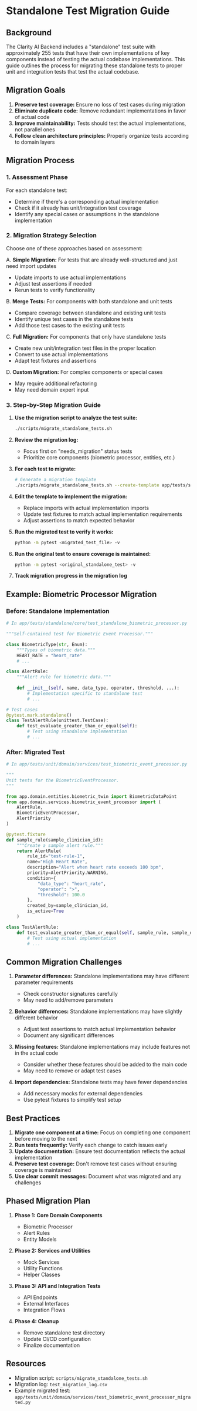 # Standalone Test Migration Guide

## Background

The Clarity AI Backend includes a "standalone" test suite with approximately 255 tests that have their own implementations of key components instead of testing the actual codebase implementations. This guide outlines the process for migrating these standalone tests to proper unit and integration tests that test the actual codebase.

## Migration Goals

1. **Preserve test coverage:** Ensure no loss of test cases during migration
2. **Eliminate duplicate code:** Remove redundant implementations in favor of actual code
3. **Improve maintainability:** Tests should test the actual implementations, not parallel ones
4. **Follow clean architecture principles:** Properly organize tests according to domain layers

## Migration Process

### 1. Assessment Phase

For each standalone test:
- Determine if there's a corresponding actual implementation
- Check if it already has unit/integration test coverage
- Identify any special cases or assumptions in the standalone implementation

### 2. Migration Strategy Selection

Choose one of these approaches based on assessment:

A. **Simple Migration:** For tests that are already well-structured and just need import updates
   - Update imports to use actual implementations
   - Adjust test assertions if needed
   - Rerun tests to verify functionality

B. **Merge Tests:** For components with both standalone and unit tests
   - Compare coverage between standalone and existing unit tests
   - Identify unique test cases in the standalone tests
   - Add those test cases to the existing unit tests

C. **Full Migration:** For components that only have standalone tests
   - Create new unit/integration test files in the proper location
   - Convert to use actual implementations
   - Adapt test fixtures and assertions

D. **Custom Migration:** For complex components or special cases
   - May require additional refactoring
   - May need domain expert input

### 3. Step-by-Step Migration Guide

1. **Use the migration script to analyze the test suite:**
   ```bash
   ./scripts/migrate_standalone_tests.sh
   ```

2. **Review the migration log:**
   - Focus first on "needs_migration" status tests
   - Prioritize core components (biometric processor, entities, etc.)

3. **For each test to migrate:**
   ```bash
   # Generate a migration template
   ./scripts/migrate_standalone_tests.sh --create-template app/tests/standalone/path/to/test.py
   ```

4. **Edit the template to implement the migration:**
   - Replace imports with actual implementation imports
   - Update test fixtures to match actual implementation requirements
   - Adjust assertions to match expected behavior

5. **Run the migrated test to verify it works:**
   ```bash
   python -m pytest <migrated_test_file> -v
   ```

6. **Run the original test to ensure coverage is maintained:**
   ```bash
   python -m pytest <original_standalone_test> -v
   ```

7. **Track migration progress in the migration log**

## Example: Biometric Processor Migration

### Before: Standalone Implementation

```python
# In app/tests/standalone/core/test_standalone_biometric_processor.py

"""Self-contained test for Biometric Event Processor."""

class BiometricType(str, Enum):
    """Types of biometric data."""
    HEART_RATE = "heart_rate"
    # ...

class AlertRule:
    """Alert rule for biometric data."""
    
    def __init__(self, name, data_type, operator, threshold, ...):
        # Implementation specific to standalone test
        # ...

# Test cases
@pytest.mark.standalone()
class TestAlertRule(unittest.TestCase):
    def test_evaluate_greater_than_or_equal(self):
        # Test using standalone implementation
        # ...
```

### After: Migrated Test

```python
# In app/tests/unit/domain/services/test_biometric_event_processor.py

"""
Unit tests for the BiometricEventProcessor.
"""

from app.domain.entities.biometric_twin import BiometricDataPoint
from app.domain.services.biometric_event_processor import (
    AlertRule,
    BiometricEventProcessor,
    AlertPriority
)

@pytest.fixture
def sample_rule(sample_clinician_id):
    """Create a sample alert rule."""
    return AlertRule(
        rule_id="test-rule-1",
        name="High Heart Rate",
        description="Alert when heart rate exceeds 100 bpm",
        priority=AlertPriority.WARNING,
        condition={
            "data_type": "heart_rate",
            "operator": ">",
            "threshold": 100.0
        },
        created_by=sample_clinician_id,
        is_active=True
    )

class TestAlertRule:
    def test_evaluate_greater_than_or_equal(self, sample_rule, sample_data_point):
        # Test using actual implementation
        # ...
```

## Common Migration Challenges

1. **Parameter differences:** Standalone implementations may have different parameter requirements
   - Check constructor signatures carefully
   - May need to add/remove parameters

2. **Behavior differences:** Standalone implementations may have slightly different behavior
   - Adjust test assertions to match actual implementation behavior
   - Document any significant differences

3. **Missing features:** Standalone implementations may include features not in the actual code
   - Consider whether these features should be added to the main code
   - May need to remove or adapt test cases

4. **Import dependencies:** Standalone tests may have fewer dependencies
   - Add necessary mocks for external dependencies
   - Use pytest fixtures to simplify test setup

## Best Practices

1. **Migrate one component at a time:** Focus on completing one component before moving to the next
2. **Run tests frequently:** Verify each change to catch issues early
3. **Update documentation:** Ensure test documentation reflects the actual implementation
4. **Preserve test coverage:** Don't remove test cases without ensuring coverage is maintained
5. **Use clear commit messages:** Document what was migrated and any challenges

## Phased Migration Plan

1. **Phase 1: Core Domain Components**
   - Biometric Processor
   - Alert Rules
   - Entity Models

2. **Phase 2: Services and Utilities**
   - Mock Services
   - Utility Functions
   - Helper Classes

3. **Phase 3: API and Integration Tests**
   - API Endpoints
   - External Interfaces
   - Integration Flows

4. **Phase 4: Cleanup**
   - Remove standalone test directory
   - Update CI/CD configuration
   - Finalize documentation

## Resources

- Migration script: `scripts/migrate_standalone_tests.sh`
- Migration log: `test_migration_log.csv`
- Example migrated test: `app/tests/unit/domain/services/test_biometric_event_processor_migrated.py` 